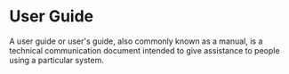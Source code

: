 # User Guide

A user guide or user's guide, also commonly known as a manual, is a technical communication document intended to give assistance to people using a particular system.

